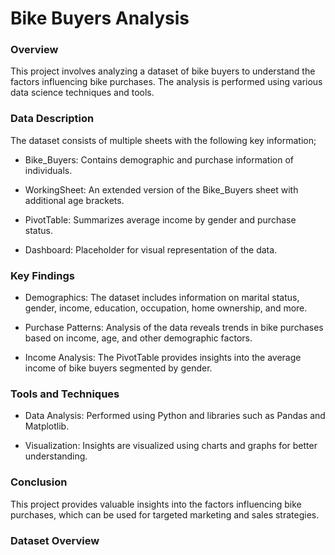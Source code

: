 # Bike Buyers Analysis

### Overview

This project involves analyzing a dataset of bike buyers to understand the factors influencing bike purchases. The analysis is performed using various data science techniques and tools.

### Data Description

The dataset consists of multiple sheets with the following key information;

- Bike_Buyers: Contains demographic and purchase information of individuals.

- WorkingSheet: An extended version of the Bike_Buyers sheet with additional age brackets.

- PivotTable: Summarizes average income by gender and purchase status.

- Dashboard: Placeholder for visual representation of the data.

### Key Findings

- Demographics: The dataset includes information on marital status, gender, income, education, occupation, home ownership, and more.

- Purchase Patterns: Analysis of the data reveals trends in bike purchases based on income, age, and other demographic factors.

- Income Analysis: The PivotTable provides insights into the average income of bike buyers segmented by gender.

### Tools and Techniques

- Data Analysis: Performed using Python and libraries such as Pandas and Matplotlib.

- Visualization: Insights are visualized using charts and graphs for better understanding.

### Conclusion

This project provides valuable insights into the factors influencing bike purchases, which can be used for targeted marketing and sales strategies.

### Dataset Overview





 



